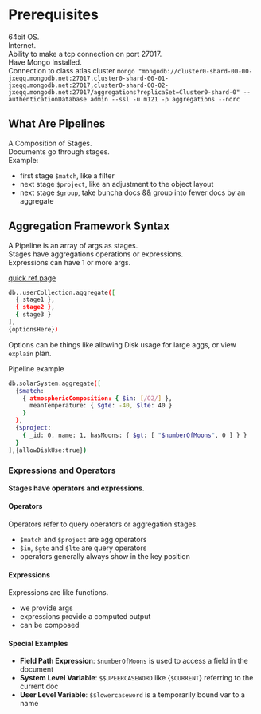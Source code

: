 # Prerequisites
64bit OS.  
Internet.  
Ability to make a tcp connection on port 27017.  
Have Mongo Installed.  
Connection to class atlas cluster
`mongo "mongodb://cluster0-shard-00-00-jxeqq.mongodb.net:27017,cluster0-shard-00-01-jxeqq.mongodb.net:27017,cluster0-shard-00-02-jxeqq.mongodb.net:27017/aggregations?replicaSet=Cluster0-shard-0" --authenticationDatabase admin --ssl -u m121 -p aggregations --norc`

## What Are Pipelines 
A Composition of Stages.  
Documents go through stages.  
Example: 
- first stage `$match`, like a filter
- next stage `$project`, like an adjustment to the object layout
- next stage `$group`, take buncha docs && group into fewer docs by an aggregate

## Aggregation Framework Syntax
A Pipeline is an array of args as stages.  
Stages have aggregations operations or expressions.  
Expressions can have 1 or more args.  

[quick ref page](https://docs.mongodb.com/manual/meta/aggregation-quick-reference/)

```bash
db..userCollection.aggregate([
  { stage1 },
  { stage2 },
  { stage3 }
],
{optionsHere})
```
Options can be things like allowing Disk usage for large aggs, or view `explain` plan.  

Pipeline example
```bash
db.solarSystem.aggregate([
  {$match: 
    { atmosphericComposition: { $in: [/O2/] }, 
      meanTemperature: { $gte: -40, $lte: 40 }
    }
  }, 
  {$project: 
    { _id: 0, name: 1, hasMoons: { $gt: [ "$numberOfMoons", 0 ] } } 
  }
],{allowDiskUse:true})
```
### Expressions and Operators
**Stages have operators and expressions**.  

#### Operators
Operators refer to query operators or aggregation stages.  
- `$match` and `$project` are agg operators
- `$in`, `$gte` and `$lte` are query operators
- operators generally always show in the key position

#### Expressions
Expressions are like functions.  
- we provide args
- expressions provide a computed output
- can be composed

#### Special Examples
- **Field Path Expression**: `$numberOfMoons` is used to access a field in the document
- **System Level Variable**: `$$UPEERCASEWORD` like {`$CURRENT`} referring to the current doc
- **User Level Variable**:  `$$lowercaseword` is a temporarily bound var to a name